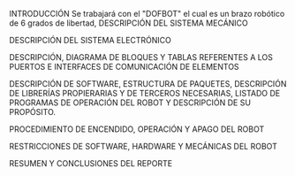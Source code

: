INTRODUCCIÓN
Se trabajará con el "DOFBOT" el cual es un brazo robótico de 6 grados de libertad, 
DESCRIPCIÓN DEL SISTEMA MECÁNICO

DESCRIPCIÓN DEL SISTEMA ELECTRÓNICO

DESCRIPCIÓN, DIAGRAMA DE BLOQUES Y TABLAS REFERENTES A LOS PUERTOS E INTERFACES DE COMUNICACIÓN DE ELEMENTOS

DESCRIPCIÓN DE SOFTWARE, ESTRUCTURA DE PAQUETES, DESCRIPCIÓN DE LIBRERÍAS PROPIERARIAS Y DE TERCEROS NECESARIAS, LISTADO DE PROGRAMAS DE OPERACIÓN DEL ROBOT Y DESCRIPCIÓN DE SU PROPÓSITO. 

PROCEDIMIENTO DE ENCENDIDO, OPERACIÓN Y APAGO DEL ROBOT

RESTRICCIONES DE SOFTWARE, HARDWARE Y MECÁNICAS DEL ROBOT

RESUMEN Y CONCLUSIONES DEL REPORTE
